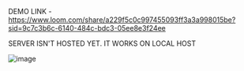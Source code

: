 DEMO LINK - https://www.loom.com/share/a229f5c0c997455093ff3a3a998015be?sid=9c7c3b6c-6140-484c-bdc3-05ee8e3f24ee

SERVER ISN'T HOSTED YET. IT WORKS ON LOCAL HOST


![image](https://github.com/aniketsinha2002/ChitChat/assets/97850511/a4f694af-f266-478e-a651-c5de9cbdc486)
